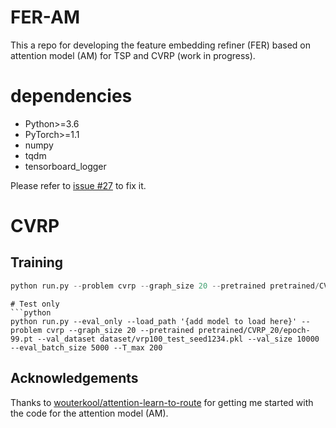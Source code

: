 # FER-AM
This a repo for developing the feature embedding refiner (FER) based on attention model (AM) for TSP and CVRP (work in progress).


# dependencies
* Python>=3.6
* PyTorch>=1.1
* numpy
* tqdm
* tensorboard_logger

Please refer to [issue #27](https://github.com/TeamHG-Memex/tensorboard_logger/issues/27) to fix it.

# CVRP
## Training
```python
python run.py --problem cvrp --graph_size 20 --pretrained pretrained/CVRP_20/epoch-99.pt --epoch_end 100 --batch_size 512 --epoch_size 10240 --val_size 1000 --eval_batch_size 1000 --T_max 200 --K 6
```

```
# Test only
```python
python run.py --eval_only --load_path '{add model to load here}' --problem cvrp --graph_size 20 --pretrained pretrained/CVRP_20/epoch-99.pt --val_dataset dataset/vrp100_test_seed1234.pkl --val_size 10000 --eval_batch_size 5000 --T_max 200 
```

## Acknowledgements
Thanks to [wouterkool/attention-learn-to-route](https://github.com/wouterkool/attention-learn-to-route) for getting me started with the code for the attention model (AM).

